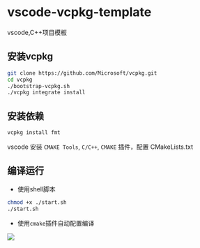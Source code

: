 # vscode-vcpkg-template
vscode,C++项目模板

## 安装vcpkg
```bash
git clone https://github.com/Microsoft/vcpkg.git
cd vcpkg
./bootstrap-vcpkg.sh
./vcpkg integrate install
```

## 安装依赖
```bash
vcpkg install fmt
```

vscode 安装 `CMAKE Tools`, `C/C++`, `CMAKE` 插件，配置 CMakeLists.txt

## 编译运行

- 使用shell脚本
```bash
chmod +x ./start.sh
./start.sh
```

- 使用`cmake`插件自动配置编译

![](https://pan.lmio.xyz/pic/716ca2d72e795f1c56a0ffc036a504f2.png)